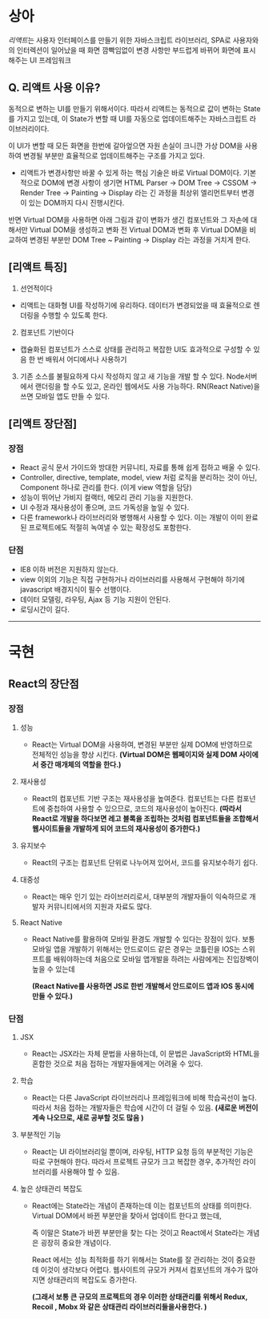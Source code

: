 # 상아

*리액트*는 사용자 인터페이스를 만들기 위한 자바스크립트 라이브러리, SPA로 사용자와의 인터렉션이 일어났을 때 화면 깜빡임없이 변경 사항만 부드럽게 바뀌어 화면에 표시해주는 UI 프레임워크

## Q. 리액트 사용 이유?

동적으로 변하는 UI를 만들기 위해서이다. 따라서 리액트는 동적으로 값이 변하는 State를 가지고 있는데, 이 State가 변할 때 UI를 자동으로 업데이트해주는 자바스크립트 라이브러리이다.

이 UI가 변할 때 모든 화면을 한번에 갈아엎으면 자원 손실이 크니깐 가상 DOM을 사용하여 변경될 부분만 효율적으로 업데이트해주는 구조를 가지고 있다.

- 리액트가 변경사항만 바꿀 수 있게 하는 핵심 기술은 바로 Virtual DOM이다.
  기본적으로 DOM에 변경 사항이 생기면 HTML Parser -> DOM Tree -> CSSOM -> Render Tree -> Painting -> Display 라는 긴 과정을 최상위 엘리먼트부터 변경이 있는 DOM까지 다시 진행시킨다.

반면 Virtual DOM을 사용하면 아래 그림과 같이 변화가 생긴 컴포넌트와 그 자손에 대해서만 Virtual DOM을 생성하고 변화 전 Virtual DOM과 변화 후 Virtual DOM을 비교하여 변경된 부분만 DOM Tree ~ Painting -> Display 라는 과정을 거치게 한다.

## [리액트 특징]

1. 선언적이다

- 리액트는 대화형 UI를 작성하기에 유리하다. 데이터가 변경되었을 때 효율적으로 렌더링을 수행할 수 있도록 한다.

2. 컴포넌트 기반이다

- 캡슐화된 컴포넌트가 스스로 상태를 관리하고 복잡한 UI도 효과적으로 구성할 수 있음
  한 번 배워서 어디에서나 사용하기

3. 기존 소스를 불필요하게 다시 작성하지 않고 새 기능을 개발 할 수 있다. Node서버에서 랜더링을 할 수도 있고, 온라인 웹에서도 사용 가능하다. RN(React Native)을 쓰면 모바일 앱도 만들 수 있다.

## [리액트 장단점]

### 장점

- React 공식 문서 가이드와 방대한 커뮤니티, 자료를 통해 쉽게 접하고 배울 수 있다.
- Controller, directive, template, model, view 처럼 로직을 분리하는 것이 아닌, Component 하나로 관리를 한다. (이게 view 역할을 담당)
- 성능이 뛰어난 가비지 컬랙터, 메모리 관리 기능을 지원한다.
- UI 수정과 재사용성이 좋으며, 코드 가독성을 높일 수 있다.
- 다른 framework나 라이브러리와 병행해서 사용할 수 있다. 이는 개발이 이미 완료된 프로젝트에도 적절히 녹여낼 수 있는 확장성도 포함한다.

### 단점

- IE8 이하 버전은 지원하지 않는다.
- view 이외의 기능은 직접 구현하거나 라이브러리를 사용해서 구현해야 하기에 javascript 배경지식이 필수 선행이다.
- 데이터 모델링, 라우팅, Ajax 등 기능 지원이 안된다.
- 로딩시간이 길다.

---

# 국현

## React의 장단점

### 장점

1. 성능

   - React는 Virtual DOM을 사용하여, 변경된 부분만 실제 DOM에 반영하므로 전체적인 성능을 향상 시킨다.
     **(Virtual DOM은 웹페이지와 실제 DOM 사이에서 중간 매개체의 역할을 한다.)**

2. 재사용성

   - React의 컴포넌트 기반 구조는 재사용성을 높여준다. 컴포넌트는 다른 컴포넌트에 중첩하여 사용할 수 있으므로, 코드의 재사용성이 높아진다. **(따라서 React로 개발을 하다보면 레고 블록을 조립하는 것처럼 컴포넌트들을 조합해서 웹사이트들을 개발하게 되어 코드의 재사용성이 증가한다.)**

3. 유지보수

   - React의 구조는 컴포넌트 단위로 나누어져 있어서, 코드를 유지보수하기 쉽다.

4. 대중성

   - React는 매우 인기 있는 라이브러리로서, 대부분의 개발자들이 익숙하므로 개발자 커뮤니티에서의 지원과 자료도 많다.

5. React Native

   - React Native를 활용하여 모바일 환경도 개발할 수 있다는 장점이 있다. 보통 모바일 앱을 개발하기 위해서는 안드로이드 같은 경우는 코틀린을 IOS는 스위프트를 배워야하는데 처음으로 모바일 앱개발을 하려는 사람에게는 진입장벽이 높을 수 있는데

     **(React Native를 사용하면 JS로 한번 개발해서 안드로이드 앱과 IOS 동시에 만들 수 있다.)**

### 단점

1. JSX

   - React는 JSX라는 자체 문법을 사용하는데, 이 문법은 JavaScript와 HTML을 혼합한 것으로 처음 접하는 개발자들에게는 어려울 수 있다.

2. 학습

   - React는 다른 JavaScript 라이브러리나 프레임워크에 비해 학습곡선이 높다. 따라서 처음 접하는 개발자들은 학습에 시간이 더 걸릴 수 있음. **(새로운 버전이 계속 나오므로, 새로 공부할 것도 많음 )**

3. 부분적인 기능

   - React는 UI 라이브러리일 뿐이며, 라우팅, HTTP 요청 등의 부분적인 기능은 따로 구현해야 한다. 따라서 프로젝트 규모가 크고 복잡한 경우, 추가적인 라이브러리를 사용해야 할 수 있음.

4. 높은 상태관리 복잡도

   - React에는 State라는 개념이 존재하는데 이는 컴포넌트의 상태를 의미한다. Virtual DOM에서 바뀐 부분만을 찾아서 업데이트 한다고 했는데,

     즉 이말은 State가 바뀐 부분만을 찾는 다는 것이고 React에서 State라는 개념은 굉장히 중요한 개념이다.

     React 에서는 성능 최적화를 하기 위해서는 State를 잘 관리하는 것이 중요한데 이것이 생각보다 어렵다. 웹사이트의 규모가 커져서 컴포넌트의 개수가 많아지면 상태관리의 복잡도도 증가한다.

     **(그래서 보통 큰 규모의 프로젝트의 경우 이러한 상태관리를 위해서 Redux, Recoil , Mobx 와 같은 상태관리 라이브러리들을사용한다. )**
